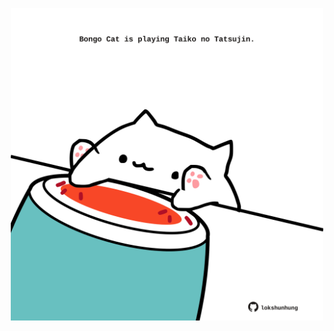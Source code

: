 <!-- built at 08/07/2021, 20:01:52 UTC -->
<p align="center">
  <img width="500" height="500" src="./ReadmeImage.svg">
</p>
